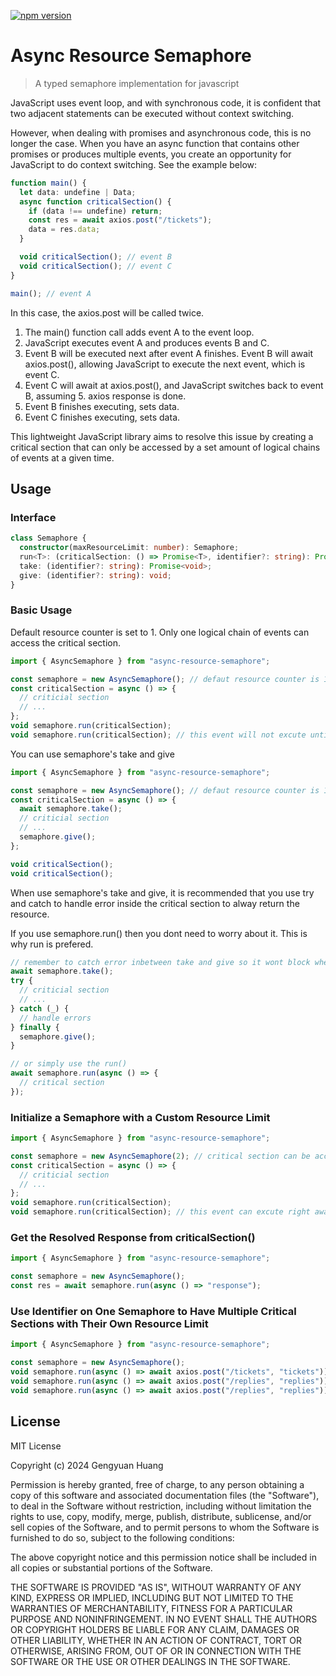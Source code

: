 [![npm version](https://badge.fury.io/js/async-resource-semaphore.svg)](https://badge.fury.io/js/async-resource-semaphore)

# Async Resource Semaphore

> A typed semaphore implementation for javascript

JavaScript uses event loop, and with synchronous code, it is confident that two adjacent statements can be executed without context switching.

However, when dealing with promises and asynchronous code, this is no longer the case. When you have an async function that contains other promises or produces multiple events, you create an opportunity for JavaScript to do context switching. See the example below:

```typescript
function main() {
  let data: undefine | Data;
  async function criticalSection() {
    if (data !== undefine) return;
    const res = await axios.post("/tickets");
    data = res.data;
  }

  void criticalSection(); // event B
  void criticalSection(); // event C
}

main(); // event A
```

In this case, the axios.post will be called twice.

1. The main() function call adds event A to the event loop.
2. JavaScript executes event A and produces events B and C.
3. Event B will be executed next after event A finishes. Event B will await axios.post(), allowing JavaScript to execute the next event, which is event C.
4. Event C will await at axios.post(), and JavaScript switches back to event B, assuming 5. axios response is done.
5. Event B finishes executing, sets data.
6. Event C finishes executing, sets data.

This lightweight JavaScript library aims to resolve this issue by creating a critical section that can only be accessed by a set amount of logical chains of events at a given time.

## Usage

### Interface

```typescript
class Semaphore {
  constructor(maxResourceLimit: number): Semaphore;
  run<T>: (criticalSection: () => Promise<T>, identifier?: string): Promise<T>;
  take: (identifier?: string): Promise<void>;
  give: (identifier?: string): void;
}


```

### Basic Usage

Default resource counter is set to 1. Only one logical chain of events can access the critical section.

```typescript
import { AsyncSemaphore } from "async-resource-semaphore";

const semaphore = new AsyncSemaphore(); // defaut resource counter is 1
const criticalSection = async () => {
  // criticial section
  // ...
};
void semaphore.run(criticalSection);
void semaphore.run(criticalSection); // this event will not excute untill the first one exit
```

You can use semaphore's take and give

```typescript
import { AsyncSemaphore } from "async-resource-semaphore";

const semaphore = new AsyncSemaphore(); // defaut resource counter is 1
const criticalSection = async () => {
  await semaphore.take();
  // criticial section
  // ...
  semaphore.give();
};

void criticalSection();
void criticalSection();
```

When use semaphore's take and give, it is recommended that you use try and catch to handle error inside the critical section to alway return the resource.

If you use semaphore.run() then you dont need to worry about it. This is why run is prefered.

```typescript
// remember to catch error inbetween take and give so it wont block when there is failure
await semaphore.take();
try {
  // criticial section
  // ...
} catch (_) {
  // handle errors
} finally {
  semaphore.give();
}

// or simply use the run()
await semaphore.run(async () => {
  // critical section
});
```

### Initialize a Semaphore with a Custom Resource Limit

```typescript
import { AsyncSemaphore } from "async-resource-semaphore";

const semaphore = new AsyncSemaphore(2); // critical section can be accessed by at most two logical chain of events
const criticalSection = async () => {
  // criticial section
  // ...
};
void semaphore.run(criticalSection);
void semaphore.run(criticalSection); // this event can excute right away
```

### Get the Resolved Response from criticalSection()

```typescript
import { AsyncSemaphore } from "async-resource-semaphore";

const semaphore = new AsyncSemaphore();
const res = await semaphore.run(async () => "response");
```

### Use Identifier on One Semaphore to Have Multiple Critical Sections with Their Own Resource Limit

```typescript
import { AsyncSemaphore } from "async-resource-semaphore";

const semaphore = new AsyncSemaphore();
void semaphore.run(async () => await axios.post("/tickets", "tickets")); // A
void semaphore.run(async () => await axios.post("/replies", "replies")); // B
void semaphore.run(async () => await axios.post("/replies", "replies")); // C - this one will have to wait for B to exit
```

## License

MIT License

Copyright (c) 2024 Gengyuan Huang

Permission is hereby granted, free of charge, to any person obtaining a copy
of this software and associated documentation files (the "Software"), to deal
in the Software without restriction, including without limitation the rights
to use, copy, modify, merge, publish, distribute, sublicense, and/or sell
copies of the Software, and to permit persons to whom the Software is
furnished to do so, subject to the following conditions:

The above copyright notice and this permission notice shall be included in all
copies or substantial portions of the Software.

THE SOFTWARE IS PROVIDED "AS IS", WITHOUT WARRANTY OF ANY KIND, EXPRESS OR
IMPLIED, INCLUDING BUT NOT LIMITED TO THE WARRANTIES OF MERCHANTABILITY,
FITNESS FOR A PARTICULAR PURPOSE AND NONINFRINGEMENT. IN NO EVENT SHALL THE
AUTHORS OR COPYRIGHT HOLDERS BE LIABLE FOR ANY CLAIM, DAMAGES OR OTHER
LIABILITY, WHETHER IN AN ACTION OF CONTRACT, TORT OR OTHERWISE, ARISING FROM,
OUT OF OR IN CONNECTION WITH THE SOFTWARE OR THE USE OR OTHER DEALINGS IN THE
SOFTWARE.

